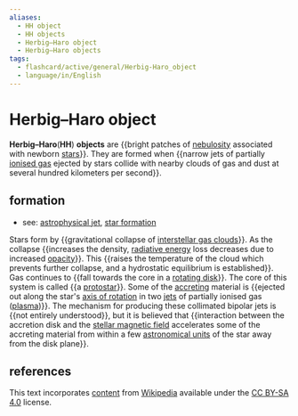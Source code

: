 ```yaml
---
aliases:
  - HH object
  - HH objects
  - Herbig–Haro object
  - Herbig–Haro objects
tags:
  - flashcard/active/general/Herbig-Haro_object
  - language/in/English
---
```


# Herbig–Haro object

__Herbig–Haro__(__HH__) __objects__ are {{bright patches of [nebulosity](nebula.md) associated with newborn [stars](star.md)}}. They are formed when {{narrow jets of partially [ionised gas](plasma%20(physics).md) ejected by stars collide with nearby clouds of gas and dust at several hundred kilometers per second}}. <!--SR:!2024-10-15,58,310!2024-09-30,42,290-->

## formation

- see: [astrophysical jet](astrophysical%20jet.md), [star formation](star%20formation.md)

Stars form by {{gravitational collapse of [interstellar gas clouds](interstellar%20cloud.md)}}. As the collapse {{increases the density, [radiative energy](radiation.md) loss decreases due to increased [opacity](opacity.md)}}. This {{raises the temperature of the cloud which prevents further collapse, and a hydrostatic equilibrium is established}}. Gas continues to {{fall towards the core in a [rotating disk](accretion%20disk.md)}}. The core of this system is called {{a [protostar](protostar.md)}}. Some of the [accreting](accretion%20(astrophysics).md) material is {{ejected out along the star's [axis of rotation](rotation.md) in two [jets](astrophysical%20jet.md) of partially ionised gas ([plasma](plasma%20(physics).md))}}. The mechanism for producing these collimated bipolar jets is {{not entirely understood}}, but it is believed that {{interaction between the accretion disk and the [stellar magnetic field](stellar%20magnetic%20field.md) accelerates some of the accreting material from within a few [astronomical units](astronomical%20unit.md) of the star away from the disk plane}}. <!--SR:!2024-10-18,60,310!2024-09-23,24,210!2024-12-02,82,270!2024-10-13,56,310!2024-10-14,57,310!2025-01-19,123,290!2024-10-19,61,310!2024-12-09,85,270-->

## references

This text incorporates [content](https://en.wikipedia.org/wiki/Herbig–Haro_object) from [Wikipedia](Wikipedia.md) available under the [CC BY-SA 4.0](https://creativecommons.org/licenses/by-sa/4.0/) license.
